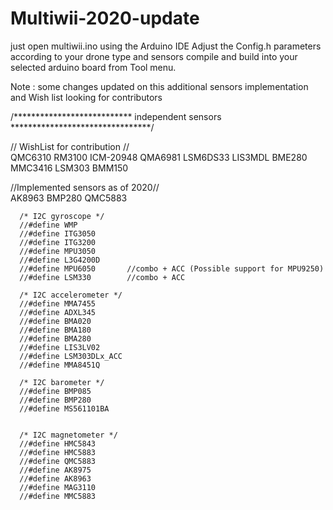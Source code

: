 # Multiwii-2020-update

just open multiwii.ino using the Arduino IDE 
Adjust the Config.h parameters according to your drone type and sensors
compile and build into your selected arduino board from Tool menu.




Note : some changes updated on this additional sensors implementation and Wish list looking for contributors 



/***************************    independent sensors    ********************************/
      
// WishList for contribution  //  
      QMC6310
      RM3100
      ICM-20948
      QMA6981
      LSM6DS33
      LIS3MDL
      BME280
      MMC3416
      LSM303
      BMM150
        
//Implemented sensors as of 2020//     
      AK8963
      BMP280
      QMC5883
      
      
      /* I2C gyroscope */
      //#define WMP
      //#define ITG3050
      //#define ITG3200
      //#define MPU3050
      //#define L3G4200D
      //#define MPU6050       //combo + ACC (Possible support for MPU9250)
      //#define LSM330        //combo + ACC
      
      /* I2C accelerometer */
      //#define MMA7455
      //#define ADXL345
      //#define BMA020
      //#define BMA180
      //#define BMA280
      //#define LIS3LV02
      //#define LSM303DLx_ACC
      //#define MMA8451Q

      /* I2C barometer */
      //#define BMP085
      //#define BMP280
      //#define MS561101BA
      

      /* I2C magnetometer */
      //#define HMC5843
      //#define HMC5883
      //#define QMC5883
      //#define AK8975
      //#define AK8963
      //#define MAG3110
      //#define MMC5883
